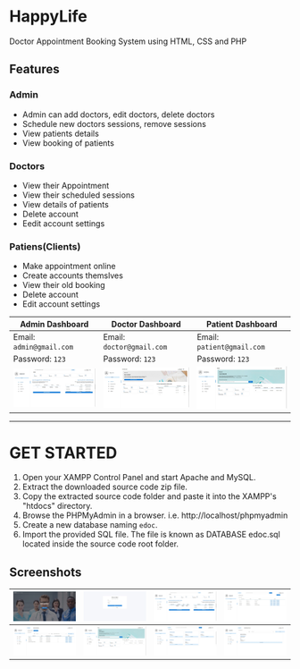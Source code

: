 # HappyLife
Doctor Appointment Booking System using HTML, CSS and PHP

## Features

### Admin
  
- Admin can add doctors, edit doctors, delete doctors    
- Schedule new doctors sessions, remove sessions   
- View patients details    
- View booking of patients    
    
    
 
 
### Doctors

- View their Appointment
- View their scheduled sessions
- View details of patients
- Delete account    
- Eedit account settings
    

    
### Patiens(Clients)
  
  - Make appointment online
  - Create accounts themslves
  - View their old booking
  - Delete account
  - Edit account settings    

    
| Admin Dashboard | Doctor Dashboard | Patient Dashboard |
| -------| -------| -------|
| Email: `admin@gmail.com` | Email: `doctor@gmail.com` |   Email: `patient@gmail.com` | 
| Password: `123` |  Password: `123` |  Password: `123` |
| ![](https://github.com/R-Krishita/HappyLife/blob/master/Screenshots/Screenshot%20(3).jpg)| ![](https://github.com/R-Krishita/HappyLife/blob/master/Screenshots/Screenshot%20(9).jpg) |    ![](https://github.com/R-Krishita/HappyLife/blob/master/Screenshots/Screenshot%20(6).jpg)  |

 
  
-----------------------------------------------


# GET STARTED

1. Open your XAMPP Control Panel and start Apache and MySQL.
2. Extract the downloaded source code zip file.
3. Copy the extracted source code folder and paste it into the XAMPP's "htdocs" directory.
4. Browse the PHPMyAdmin in a browser. i.e. http://localhost/phpmyadmin
5. Create a new database naming `edoc`.
6. Import the provided SQL file. The file is known as DATABASE edoc.sql located inside the source code root folder.


## Screenshots

|![](https://github.com/R-Krishita/HappyLife/blob/master/Screenshots/Screenshot%20(1).jpg) | ![](https://github.com/R-Krishita/HappyLife/blob/master/Screenshots/Screenshot%20(2).jpg) | ![](https://github.com/R-Krishita/HappyLife/blob/master/Screenshots/Screenshot%20(3).jpg)| ![](https://github.com/R-Krishita/HappyLife/blob/master/Screenshots/Screenshot%20(4).jpg)|
|--------------| --------------|   --------------|  --------------|    
|  ![](https://github.com/R-Krishita/HappyLife/blob/master/Screenshots/Screenshot%20(5).jpg)| ![](https://github.com/R-Krishita/HappyLife/blob/master/Screenshots/Screenshot%20(6).jpg)| ![](https://github.com/R-Krishita/HappyLife/blob/master/Screenshots/Screenshot%20(7).jpg)| ![](https://github.com/R-Krishita/HappyLife/blob/master/Screenshots/Screenshot%20(8).jpg)|
